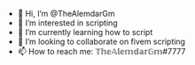 - 👋 Hi, I’m @TheAlemdarGm
- 👀 I’m interested in scripting
- 🌱 I’m currently learning how to script
- 💞️ I’m looking to collaborate on fivem scripting
- 📫 How to reach me: 𝕋𝕙𝕖𝔸𝕝𝕖𝕞𝕕𝕒𝕣𝔾𝕞#7777

<!---
TheAlemdarGm/TheAlemdarGm is a ✨ special ✨ repository because its `README.md` (this file) appears on your GitHub profile.
You can click the Preview link to take a look at your changes.
--->
